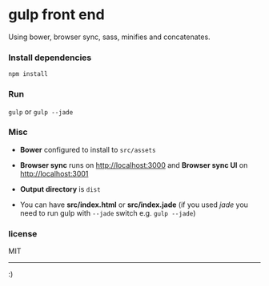 # gulp front end

Using bower, browser sync, sass, minifies and concatenates.

### Install dependencies

```
npm install
```

### Run

`gulp` or `gulp --jade`

### Misc

- **Bower** configured to install to `src/assets`

- **Browser sync** runs on [http://localhost:3000](http://localhost:3000) and **Browser sync UI** on [http://localhost:3001](http://localhost:3001)

- **Output directory** is `dist`

- You can have **src/index.html** or **src/index.jade** (if you used _jade_ you need to run gulp with `--jade` switch e.g. `gulp --jade`)

### license

MIT

----

:)
